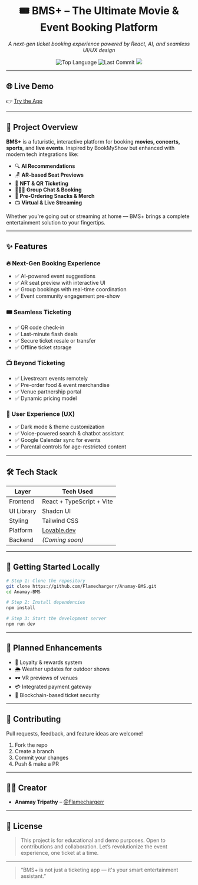 <h1 align="center">🎟️ BMS+ – The Ultimate Movie & Event Booking Platform</h1>
<p align="center">
  <em>A next-gen ticket booking experience powered by React, AI, and seamless UI/UX design</em>
</p>

<p align="center">
  <img src="https://img.shields.io/github/languages/top/Flamechargerr/Anamay-BMS?style=flat-square" alt="Top Language">
  <img src="https://img.shields.io/github/last-commit/Flamechargerr/Anamay-BMS?style=flat-square" alt="Last Commit">
  <img src="https://img.shields.io/badge/Built%20With-Vite%20+%20Shadcn%20+%20React-blue?style=flat-square">
</p>

---

## 🌐 Live Demo

👉 [Try the App](https://movie-fest-simulator.lovable.app)

---

## 📌 Project Overview

**BMS+** is a futuristic, interactive platform for booking **movies, concerts, sports**, and **live events**. Inspired by BookMyShow but enhanced with modern tech integrations like:

- 🔍 **AI Recommendations**
- 🪑 **AR-based Seat Previews**
- 🧾 **NFT & QR Ticketing**
- 🧑‍🤝‍🧑 **Group Chat & Booking**
- 🛒 **Pre-Ordering Snacks & Merch**
- 📺 **Virtual & Live Streaming**

Whether you're going out or streaming at home — BMS+ brings a complete entertainment solution to your fingertips.

---

## ✨ Features

### 🔥 Next-Gen Booking Experience
- ✅ AI-powered event suggestions
- ✅ AR seat preview with interactive UI
- ✅ Group bookings with real-time coordination
- ✅ Event community engagement pre-show

### 🎟 Seamless Ticketing
- ✅ QR code check-in
- ✅ Last-minute flash deals
- ✅ Secure ticket resale or transfer
- ✅ Offline ticket storage

### 📺 Beyond Ticketing
- ✅ Livestream events remotely
- ✅ Pre-order food & event merchandise
- ✅ Venue partnership portal
- ✅ Dynamic pricing model

### 🌟 User Experience (UX)
- ✅ Dark mode & theme customization
- ✅ Voice-powered search & chatbot assistant
- ✅ Google Calendar sync for events
- ✅ Parental controls for age-restricted content

---

## 🛠 Tech Stack

| Layer        | Tech Used                    |
|--------------|------------------------------|
| Frontend     | React + TypeScript + Vite    |
| UI Library   | Shadcn UI                    |
| Styling      | Tailwind CSS                 |
| Platform     | [Lovable.dev](https://lovable.dev) |
| Backend      | *(Coming soon)*              |

---

## 🚀 Getting Started Locally

```bash
# Step 1: Clone the repository
git clone https://github.com/Flamechargerr/Anamay-BMS.git
cd Anamay-BMS

# Step 2: Install dependencies
npm install

# Step 3: Start the development server
npm run dev
```

---

## 🔮 Planned Enhancements

- 🌟 Loyalty & rewards system
- 🌦️ Weather updates for outdoor shows
- 🕶️ VR previews of venues
- 💳 Integrated payment gateway
- 🔗 Blockchain-based ticket security

---

## 🙌 Contributing

Pull requests, feedback, and feature ideas are welcome!

1. Fork the repo
2. Create a branch
3. Commit your changes
4. Push & make a PR

---

## 👨‍💻 Creator

- **Anamay Tripathy** – [@Flamechargerr](https://github.com/Flamechargerr)

---

## 📃 License

> This project is for educational and demo purposes. Open to contributions and collaboration. Let’s revolutionize the event experience, one ticket at a time.

---

> “BMS+ is not just a ticketing app — it's your smart entertainment assistant.”
